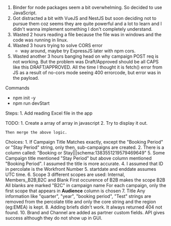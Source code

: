 1. Binder for node packages seem a bit overwhelming. So decided to use JavaScript.
2. Got distracted a bit with VueJS and NestJS but soon deciding not to pursue them coz seems they are quite powerful and a lot to learn and I didn't wanna implement something I don't completely understand.
3. Wasted 2 hours reading a file because the file was in windows and the code was running in linux.
4. Wasted 3 hours trying to solve CORS error
   - way around, maybe try ExpressJS later with npm cors.
5. Wasted another 3 hours banging head on why campaign POST req
   is not working. But the problem was Draft/Approved should be
   all CAPS like this DRAFT/APPROVED. All the time I thought it is
   fetch() error from JS as a result of no-cors mode seeing 400 errorcode,
   but error was in the payload.

Commands

- npm init -y
- npm run devStart

Steps:
    1. Add reading Excel file in the app

TODO:
    1. Create a array of array in javascript
    2. Try to display it out.

    Then merge the above logic.

Choices:
    1. If Campaign Title Matches exactly, except the "Booking Period" or "Stay Period" string, only then, sub-campaigns are created.
    2. There is a column called: "Booking or Stay|||schema:1383551219579469649"
        5. Some Campaign title mentioned "Stay Period" but above column mentioned "Booking Period". I assumed the title is more accurate.
    4. I assumed that ID in percolate is the Workfront Number
    5. startdate and enddate assumes UTC time.
    6. Scope
        3 different scopes are used: Internal, Members,,B2B,B2C and Blank
        First occurence of B2B makes the scope B2B
        All blanks are marked "B2C" in campaign name
        For each campaign, only the first scope that appears in **Audience** column is chosen
    7. Title
        Any information like "quarter", "year", "booking period", "Test" strings are removed from the percolate title and only the core
        string and the region (eg:EMEA) is kept.
    8. Adding briefs didn't work. It always returned 404 not found.
    10. Brand and Channel are added as partner custom fields. API gives success although they do not show up in GUI.